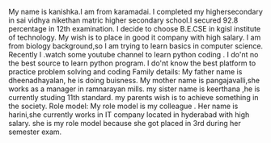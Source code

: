 My name is kanishka.I am from karamadai.
I completed my highersecondary in sai vidhya nikethan matric higher secondary school.I secured 92.8 percentage in 12th examination.
I decide to choose B.E.CSE in kgisl institute of technology.
My wish is to place in good it company with high salary.
I am from biology background,so I am trying to learn basics in computer science.
Recently I .watch some youtube channel to learn python coding .
I do'nt no the best source to learn python program.
I do'nt  know the best platform to practice problem solving and coding
Family details:
My father name is dheenadhayalan, he is doing buisness.
My mother name is pangajavalli,she works as a manager in ramnarayan mills.
my sister name is keerthana ,he is currently studing 11th standard.
my parents wish is to achieve something in the society.
Role model:
My role model is my colleague .
Her name is harini,she currently works in IT company located in hyderabad with high salary.
she is my role model because she got placed in 3rd during her semester exam.
